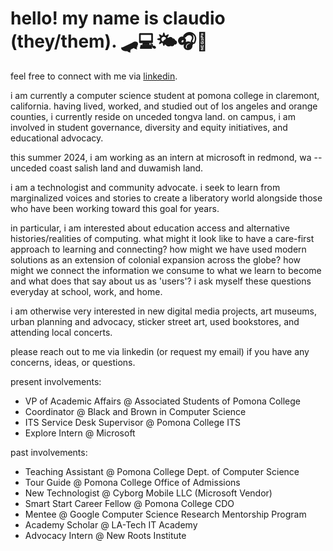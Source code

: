 # hello! my name is claudio (they/them). 🛹💻🌤🎧🌱

feel free to connect with me via [linkedin](https://www.linkedin.com/in/claudio-r-castillo/).

i am currently a computer science student at pomona college in claremont, california. having lived, worked, and studied out of los angeles and orange counties, i currently reside on unceded tongva land. on campus, i am involved in student governance, diversity and equity initiatives, and educational advocacy.

this summer 2024, i am working as an intern at microsoft in redmond, wa -- unceded coast salish land and duwamish land.

i am a technologist and community advocate. i seek to learn from marginalized voices and stories to create a liberatory world alongside those who have been working toward this goal for years.

in particular, i am interested about education access and alternative histories/realities of computing. what might it look like to have a care-first approach to learning and connecting? how might we have used modern solutions as an extension of colonial expansion across the globe? how might we connect the information we consume to what we learn to become and what does that say about us as 'users'? i ask myself these questions everyday at school, work, and home. 

i am otherwise very interested in new digital media projects, art museums, urban planning and advocacy, sticker street art, used bookstores, and attending local concerts.

please reach out to me via linkedin (or request my email) if you have any concerns, ideas, or questions.

present involvements:
* VP of Academic Affairs @ Associated Students of Pomona College
* Coordinator @ Black and Brown in Computer Science
* ITS Service Desk Supervisor @ Pomona College ITS
* Explore Intern @ Microsoft

past involvements:
- Teaching Assistant @ Pomona College Dept. of Computer Science
- Tour Guide @ Pomona College Office of Admissions
- New Technologist @ Cyborg Mobile LLC (Microsoft Vendor)
- Smart Start Career Fellow @ Pomona College CDO
- Mentee @ Google Computer Science Research Mentorship Program
- Academy Scholar @ LA-Tech IT Academy
- Advocacy Intern @ New Roots Institute
